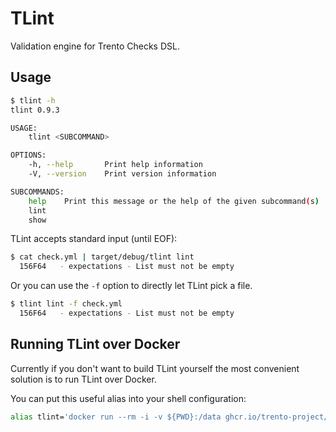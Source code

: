 # TLint
Validation engine for Trento Checks DSL.

## Usage
```sh
$ tlint -h
tlint 0.9.3

USAGE:
    tlint <SUBCOMMAND>

OPTIONS:
    -h, --help       Print help information
    -V, --version    Print version information

SUBCOMMANDS:
    help    Print this message or the help of the given subcommand(s)
    lint
    show

```

TLint accepts standard input (until EOF):

```sh
$ cat check.yml | target/debug/tlint lint
  156F64   - expectations - List must not be empty
```

Or you can use the `-f` option to directly let TLint pick a file.

```sh
$ tlint lint -f check.yml
  156F64   - expectations - List must not be empty
```

## Running TLint over Docker
Currently if you don't want to build TLint yourself the most convenient solution is to run TLint over Docker.

You can put this useful alias into your shell configuration:

```sh
alias tlint='docker run --rm -i -v ${PWD}:/data ghcr.io/trento-project/tlint:latest'
```
